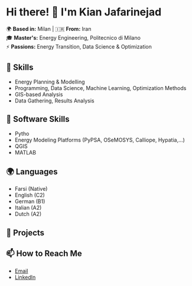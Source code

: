 # Hi there! 👋 I'm Kian Jafarinejad
🌍 **Based in:** Milan | 🇮🇷 **From:** Iran  
🎓 **Master's:** Energy Engineering, Politecnico di Milano  
⚡️ **Passions:** Energy Transition, Data Science & Optimization  

## 💼 Skills
- Energy Planning & Modelling
- Programming, Data Science, Machine Learning, Optimization Methods
- GIS-based Analysis
- Data Gathering, Results Analysis

## 🔧 Software Skills
- Pytho
- Energy Modeling Platforms (PyPSA, OSeMOSYS, Calliope, Hypatia,...)
- QGIS
- MATLAB

## 🌍 Languages
- Farsi (Native)
- English (C2)
- German (B1)
- Italian (A2)
- Dutch (A2)

## 🚀 Projects


## 📫 How to Reach Me
- [Email](mailto:kianjafarinezhad@gmail.com)
- [LinkedIn](https://linkedin.com/in/kianjn4)
